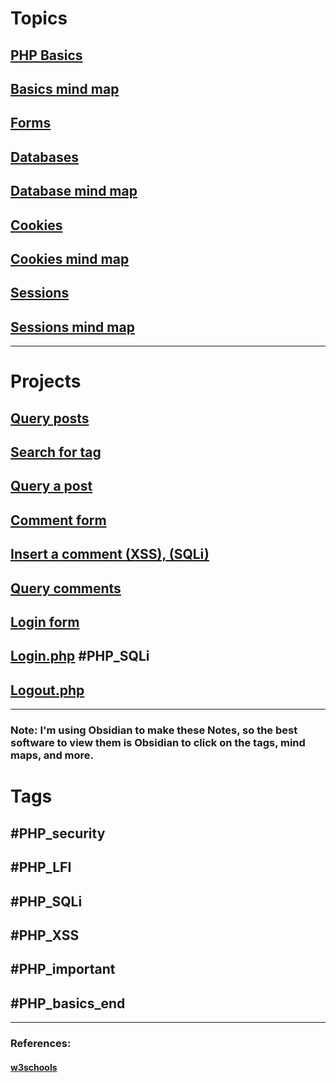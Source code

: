 # Topics 

## [PHP Basics](Notes/basics.md#tags)
## [Basics mind map](Notes/basics_mindmap.html)
## [Forms](Notes/forms.md)
## [Databases](Notes/databases.md)
## [Database mind map](Notes/databases_mindmap.html)
## [Cookies](Notes/cookies🍪.md)
## [Cookies mind map](Notes/cookies_mindmap.html)
## [Sessions](Notes/session.md)
## [Sessions mind map](Notes/session_mindmap.html)
---
# Projects 
## [Query posts](Code/Projects/juba/cms.md#posts)
## [Search for tag](Code/Projects/juba/cms.md#search)
## [Query a post](Code/Projects/juba/cms.md#post)
## [Comment form](Code/Projects/juba/cms.md#comment_form)
## [Insert a comment (XSS), (SQLi)](Code/Projects/juba/cms.md#ins_comment)
## [Query comments](Code/Projects/juba/cms.md#vu_comments)
## [Login form](Code/Projects/juba/cms.md#login_form)
## [Login.php](Code/Projects/juba/cms.md#login_php) #PHP_SQLi
## [Logout.php](Code/Projects/juba/cms.md#logout_php) 
---
### Note: I'm using Obsidian to make these Notes, so the best software to view them is Obsidian to click on the tags, mind maps, and more.
# Tags
## #PHP_security 
## #PHP_LFI 
## #PHP_SQLi
## #PHP_XSS
## #PHP_important 
## #PHP_basics_end 
----
### References: 
#### [w3schools](https://www.w3schools.com/php/default.asp)
